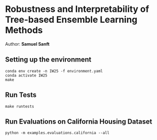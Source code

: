# Robustness and Interpretability of Tree-based Ensemble Learning Methods
Author: **Samuel Sanft**

## Setting up the environment
```
conda env create -n IW25 -f environment.yaml
conda activate IW25
make
```

## Run Tests
```
make runtests
```

## Run Evaluations on California Housing Dataset
```
python -m examples.evaluations.california --all
```
